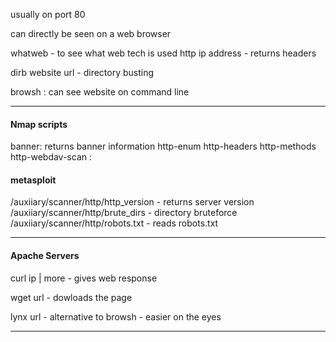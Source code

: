 usually on port 80

can directly be seen on a web browser

whatweb - to see what web tech is used
http ip address - returns headers

dirb website url - directory busting

browsh : can see website on command line

----------------------------------

#### Nmap scripts

banner: returns banner information
http-enum
http-headers
http-methods
http-webdav-scan : 

#### metasploit

/auxiiary/scanner/http/http_version - returns server version
/auxiiary/scanner/http/brute_dirs - directory bruteforce
/auxiiary/scanner/http/robots.txt  - reads robots.txt


---

#### Apache Servers

curl ip | more - gives web response

wget url - dowloads the page

lynx url - alternative to browsh - easier on the eyes

---




